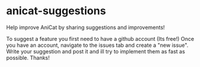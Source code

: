 # anicat-suggestions

Help improve AniCat by sharing suggestions and improvements!

To suggest a feature you first need to have a github account (Its free!) Once you have an account, navigate to the issues tab and create a "new issue". Write your suggestion and post it and ill try to implement them as fast as possible. Thanks!
